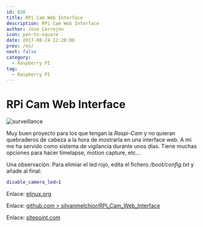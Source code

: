 ```yaml
---
id: 826
title: RPi Cam Web Interface
description: RPi Cam Web Interface
author: Jose Cerrejon
icon: pen-to-square
date: 2017-08-24 12:20:00
prev: /es/
next: false
category:
  - Raspberry PI
tag:
  - Raspberry PI
---
```


# RPi Cam Web Interface

![surveillance](/images/2017/08/surveilance.jpg)

Muy buen proyecto para los que tengan la *Raspi-Cam* y no quieran quebraderos de cabeza a la hora de mostrarla en una interface web. A mí me ha servido como sistema de vigilancia durante unos días. Tiene muchas opciones para hacer timelapse, motion capture, etc...

Una observación. Para elimiar el led rojo, edita el fichero */boot/config.txt* y añade al final:

```bash
disable_camera_led=1
```

Enlace: [elinux.org](http://elinux.org/RPi-Cam-Web-Interface)

Enlace: [github.com > silvanmelchior/RPi_Cam_Web_Interface](https://github.com/silvanmelchior/RPi_Cam_Web_Interface)

Enlace: [sitepoint.com](https://www.sitepoint.com/streaming-a-raspberry-pi-camera-into-vr-with-javascript/)